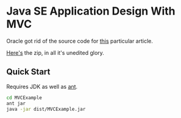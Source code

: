 # Java SE Application Design With MVC

Oracle got rid of the source code for [this][upstream-url] particular article.

[Here's][raw-zip] the zip, in all it's unedited glory.

## Quick Start

Requires JDK as well as [ant][ant].

```sh
cd MVCExample
ant jar
java -jar dist/MVCExample.jar
```

[upstream-url]: https://www.oracle.com/technical-resources/articles/javase/application-design-with-mvc.html
[raw-zip]: https://github.com/grawlinson/java-swing-mvc-eckstein/raw/main/docs/MVCExample.zip
[ant]: https://ant.apache.org/
